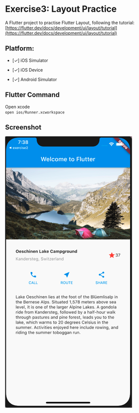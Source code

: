 # Exercise3: Layout Practice

A Flutter project to practise Flutter Layout, following the tutorial: [https://flutter.dev/docs/development/ui/layout/tutorial](https://flutter.dev/docs/development/ui/layout/tutorial)

## Platform:

- [*✓*] iOS Simulator

- [*✓*] iOS Device

- [*✓*] Android Simulator

## Flutter Command

Open xcode  
`open ios/Runner.xcworkspace`

## Screenshot

![](/screenshots/layout.png)

